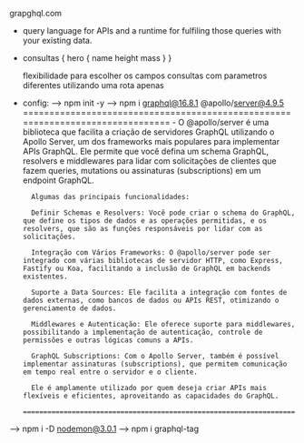 grapghql.com
- query language for APIs and a runtime for fulfiling those queries with your existing data.

- consultas
    {
        hero {
            name
            height
            mass
        }
    }

    flexibilidade para escolher os campos
    consultas com parametros diferentes utilizando uma rota apenas

- config:
--> npm init -y
--> npm i graphql@16.8.1 @apollo/server@4.9.5
        ===============================================================================
        - O @apollo/server é uma biblioteca que facilita a criação de servidores GraphQL utilizando o Apollo Server, um dos frameworks mais populares para implementar APIs GraphQL. Ele permite que você defina um schema GraphQL, resolvers e middlewares para lidar com solicitações de clientes que fazem queries, mutations ou assinaturas (subscriptions) em um endpoint GraphQL.

        Algumas das principais funcionalidades:

        Definir Schemas e Resolvers: Você pode criar o schema do GraphQL, que define os tipos de dados e as operações permitidas, e os resolvers, que são as funções responsáveis por lidar com as solicitações.

        Integração com Vários Frameworks: O @apollo/server pode ser integrado com várias bibliotecas de servidor HTTP, como Express, Fastify ou Koa, facilitando a inclusão de GraphQL em backends existentes.

        Suporte a Data Sources: Ele facilita a integração com fontes de dados externas, como bancos de dados ou APIs REST, otimizando o gerenciamento de dados.

        Middlewares e Autenticação: Ele oferece suporte para middlewares, possibilitando a implementação de autenticação, controle de permissões e outras lógicas comuns a APIs.

        GraphQL Subscriptions: Com o Apollo Server, também é possível implementar assinaturas (subscriptions), que permitem comunicação em tempo real entre o servidor e o cliente.

        Ele é amplamente utilizado por quem deseja criar APIs mais flexíveis e eficientes, aproveitando as capacidades do GraphQL.
        =================================================================================
--> npm i -D nodemon@3.0.1
--> npm i graphql-tag